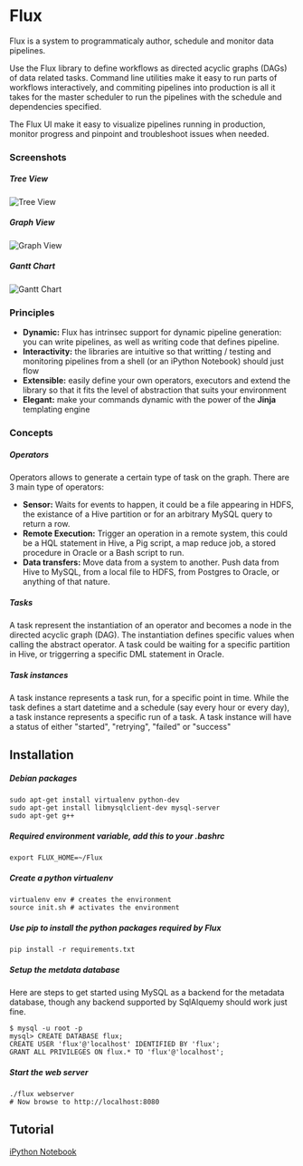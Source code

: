 Flux
====
Flux is a system to programmaticaly author, schedule and monitor data pipelines. 

Use the Flux library to define workflows as directed acyclic graphs (DAGs) of data related tasks. Command line utilities make it easy to run parts of workflows interactively, and commiting pipelines into production is all it takes for the master scheduler to run the pipelines with the schedule and dependencies specified.

The Flux UI make it easy to visualize pipelines running in production, monitor progress and pinpoint and troubleshoot issues when needed.

### Screenshots
##### Tree View
![Tree View](https://raw.githubusercontent.com/mistercrunch/Flux/master/src/www/static/screenshots/tree.png)
##### Graph View
![Graph View](https://raw.githubusercontent.com/mistercrunch/Flux/master/src/www/static/screenshots/graph.png)
##### Gantt Chart
![Gantt Chart](https://raw.githubusercontent.com/mistercrunch/Flux/master/src/www/static/screenshots/gantt.png)


### Principles
* **Dynamic:** Flux has intrinsec support for dynamic pipeline generation: you can write pipelines, as well as writing code that defines pipeline.
* **Interactivity:** the libraries are intuitive so that writting / testing and monitoring pipelines from a shell (or an iPython Notebook) should just flow
* **Extensible:** easily define your own operators, executors and extend the library so that it fits the level of abstraction that suits your environment
* **Elegant:** make your commands dynamic with the power of the **Jinja** templating engine

### Concepts
##### Operators
Operators allows to generate a certain type of task on the graph. There are 3 main type of operators:

* **Sensor:** Waits for events to happen, it could be a file appearing in HDFS, the existance of a Hive partition or for an arbitrary MySQL query to return a row.
* **Remote Execution:** Trigger an operation in a remote system, this could be a HQL statement in Hive, a Pig script, a map reduce job, a stored procedure in Oracle or a Bash script to run.
* **Data transfers:** Move data from a system to another. Push data from Hive to MySQL, from a local file to HDFS, from Postgres to Oracle, or anything of that nature.

##### Tasks
A task represent the instantiation of an operator and becomes a node in the directed acyclic graph (DAG). The instantiation defines specific values when calling the abstract operator. A task could be waiting for a specific partition in Hive, or triggerring a specific DML statement in Oracle.

##### Task instances
A task instance represents a task run, for a specific point in time. While the task defines a start datetime and a schedule (say every hour or every day), a task instance represents a specific run of a task. A task instance will have a status of either "started", "retrying", "failed" or "success"

Installation
------------
##### Debian packages
    sudo apt-get install virtualenv python-dev
    sudo apt-get install libmysqlclient-dev mysql-server
    sudo apt-get g++
##### Required environment variable, add this to your .bashrc
    export FLUX_HOME=~/Flux
##### Create a python virtualenv
    virtualenv env # creates the environment
    source init.sh # activates the environment
##### Use pip to install the python packages required by Flux
    pip install -r requirements.txt
##### Setup the metdata database
Here are steps to get started using MySQL as a backend for the metadata database, though any backend supported by SqlAlquemy should work just fine.

    $ mysql -u root -p 
    mysql> CREATE DATABASE flux;
    CREATE USER 'flux'@'localhost' IDENTIFIED BY 'flux';
    GRANT ALL PRIVILEGES ON flux.* TO 'flux'@'localhost';
    
##### Start the web server
    ./flux webserver
    # Now browse to http://localhost:8080

Tutorial
--------
[iPython Notebook](http://nbviewer.ipython.org/github/mistercrunch/Flux/blob/master/docs/Flux%20Tutorial.ipynb)
